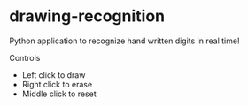 # drawing-recognition

Python application to recognize hand written digits in real time!

Controls 
 - Left click to draw
 - Right click to erase 
 - Middle click to reset

